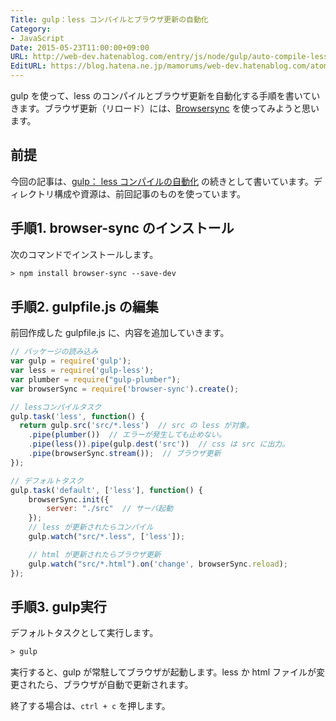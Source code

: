 ```yaml
---
Title: gulp：less コンパイルとブラウザ更新の自動化
Category:
- JavaScript
Date: 2015-05-23T11:00:00+09:00
URL: http://web-dev.hatenablog.com/entry/js/node/gulp/auto-compile-less-reload
EditURL: https://blog.hatena.ne.jp/mamorums/web-dev.hatenablog.com/atom/entry/10328749687178901464
---
```


gulp を使って、less のコンパイルとブラウザ更新を自動化する手順を書いていきます。ブラウザ更新（リロード）には、[Browsersync](https://www.browsersync.io/) を使ってみようと思います。


## 前提
今回の記事は、[gulp： less コンパイルの自動化](/entry/js/node/gulp/auto-compile-less) の続きとして書いています。ディレクトリ構成や資源は、前回記事のものを使っています。


## 手順1. browser-sync のインストール
次のコマンドでインストールします。

```txt
> npm install browser-sync --save-dev
```


## 手順2. gulpfile.js の編集
前回作成した gulpfile.js に、内容を追加していきます。

```javascript
// パッケージの読み込み
var gulp = require('gulp');
var less = require('gulp-less');
var plumber = require("gulp-plumber");
var browserSync = require('browser-sync').create();

// lessコンパイルタスク
gulp.task('less', function() {
  return gulp.src('src/*.less')  // src の less が対象。
    .pipe(plumber())  // エラーが発生しても止めない。
    .pipe(less()).pipe(gulp.dest('src'))  // css は src に出力。
    .pipe(browserSync.stream());  // ブラウザ更新
});

// デフォルトタスク
gulp.task('default', ['less'], function() {
    browserSync.init({
        server: "./src"  // サーバ起動
    });
    // less が更新されたらコンパイル
    gulp.watch("src/*.less", ['less']);

    // html が更新されたらブラウザ更新
    gulp.watch("src/*.html").on('change', browserSync.reload);
});
```


## 手順3. gulp実行
デフォルトタスクとして実行します。

```txt
> gulp
```

実行すると、gulp が常駐してブラウザが起動します。less か html ファイルが変更されたら、ブラウザが自動で更新されます。

終了する場合は、`ctrl + c` を押します。
